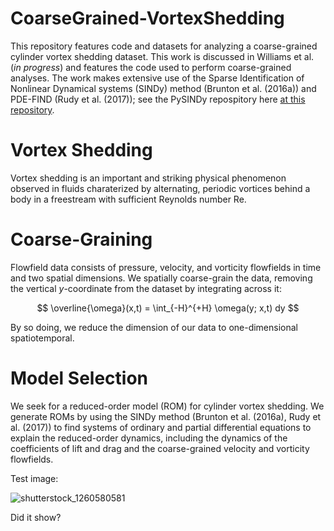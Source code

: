 # CoarseGrained-VortexShedding

This repository features code and datasets for analyzing a coarse-grained cylinder vortex shedding dataset. This work is discussed in Williams et al. (_in progress_) and features the code used to perform coarse-grained analyses. The work makes extensive use of the Sparse Identification of Nonlinear Dynamical systems (SINDy) method (Brunton et al. (2016a)) and PDE-FIND (Rudy et al. (2017)); see the PySINDy repospitory here [at this repository](https://github.com/dynamicslab/pysindy).



# Vortex Shedding

Vortex shedding is an important and striking physical phenomenon observed in fluids charaterized by alternating, periodic vortices behind a body in a freestream with sufficient Reynolds number Re.  



# Coarse-Graining

Flowfield data consists of pressure, velocity, and vorticity flowfields in time and two spatial dimensions. We spatially coarse-grain the data, removing the vertical $y$-coordinate from the dataset by integrating across it:

$$ \overline{\omega}(x,t) = \int_{-H}^{+H} \omega(y; x,t) dy $$

By so doing, we reduce the dimension of our data to one-dimensional spatiotemporal.



# Model Selection

We seek for a reduced-order model (ROM) for cylinder vortex shedding. We generate ROMs by using the SINDy method (Brunton et al. (2016a), Rudy et al. (2017)) to find systems of ordinary and partial differential equations to explain the reduced-order dynamics, including the dynamics of the coefficients of lift and drag and the coarse-grained velocity and vorticity flowfields.


Test image:

![shutterstock_1260580581](https://github.com/user-attachments/assets/fa97a952-4085-466c-a432-b64ffc2c496c "Picture of puppy")

Did it show?

